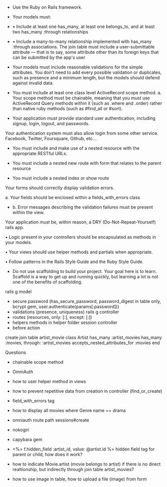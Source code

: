 + Use the Ruby on Rails framework.

+ Your models must:

+ • Include at least one has_many, at least one belongs_to, and at least two has_many :through relationships

+ • Include a many-to-many relationship implemented with has_many :through associations. The join table must include a user-submittable attribute — that is to say, some attribute other than its foreign keys that can be submitted by the app's user

+ Your models must include reasonable validations for the simple attributes. You don't need to add every possible validation or duplicates, such as presence and a minimum length, but the models should defend against invalid data.

+ You must include at least one class level ActiveRecord scope method. a. Your scope method must be chainable, meaning that you must use ActiveRecord Query methods within it (such as .where and .order) rather than native ruby methods (such as #find_all or #sort).

+ Your application must provide standard user authentication, including signup, login, logout, and passwords.

Your authentication system must also allow login from some other service. Facebook, Twitter, Foursquare, Github, etc...

+ You must include and make use of a nested resource with the appropriate RESTful URLs.

+ You must include a nested new route with form that relates to the parent resource

+ You must include a nested index or show route

 Your forms should correctly display validation errors.

a. Your fields should be enclosed within a fields_with_errors class

+ b. Error messages describing the validation failures must be present within the view.

Your application must be, within reason, a DRY (Do-Not-Repeat-Yourself) rails app.

• Logic present in your controllers should be encapsulated as methods in your models.

• Your views should use helper methods and partials when appropriate.

• Follow patterns in the Rails Style Guide and the Ruby Style Guide.

+ Do not use scaffolding to build your project. Your goal here is to learn. Scaffold is a way to get up and running quickly, but learning a lot is not one of the benefits of scaffolding.

rails g model
- secure password (has_secure_password, password_digest in table only, bcrypt gem, user.authenticate(params[:password]))
- validations (presence, uniqueness)
rails g controller
- routes (resources, only: [:], except: [:])
- helpers methods in helper folder
session controller
- before action


create join table artist_movie
class Artist
 has_many :artist_movies
 has_many :movies, through: :artist_movies
 accepts_nested_attributes_for :movies
end

 Questions
 - chainable scope method
 - OmniAuth
- how to user helper method in views
 - how to prevent repetitive data from creation in controller (find_or_create)
 - field_with_errors tag
 - how to display all movies where Genre name == drama
 - omniauth route path sessions#create
 
 - nokogiri
 - capybara gem
 - <%= f.hidden_field :artist_id, value: @artist.id %> hidden field tag for parent or child, how does it work?
 - how to indicate Movie.artist (movie belongs to artist) if there is no direct realtionship, but indirectly through join table artist_movies?
 - how to use image in table, how to upload a file (image) from form